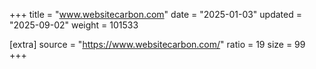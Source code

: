 +++
title = "www.websitecarbon.com"
date = "2025-01-03"
updated = "2025-09-02"
weight = 101533

[extra]
source = "https://www.websitecarbon.com/"
ratio = 19
size = 99
+++
